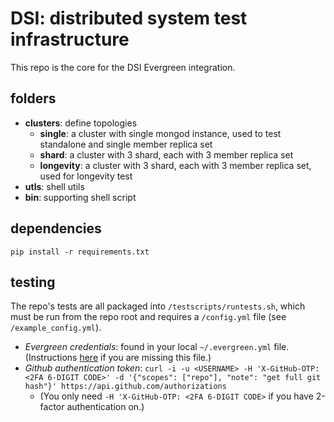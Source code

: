 # DSI: distributed system test infrastructure

This repo is the core for the DSI Evergreen integration.

## folders
- **clusters**: define topologies    
  - **single**: a cluster with single mongod instance, used to test standalone and single member replica set
  - **shard**: a cluster with 3 shard, each with 3 member replica set
  - **longevity**: a cluster with 3 shard, each with 3 member replica set, used for longevity test
- **utls**: shell utils
- **bin**: supporting shell script

## dependencies
```
pip install -r requirements.txt
```

## testing
The repo's tests are all packaged into `/testscripts/runtests.sh`, which must be run from the repo
root and requires a `/config.yml` file (see `/example_config.yml`).

  - *Evergreen credentials*: found in your local `~/.evergreen.yml` file. (Instructions [here](http://evergreen.mongodb.com/settings) if you are missing this file.)
  - *Github authentication token*:
`curl -i -u <USERNAME> -H 'X-GitHub-OTP: <2FA 6-DIGIT CODE>' -d '{"scopes": ["repo"], "note": "get full git hash"}' https://api.github.com/authorizations`
    - (You only need `-H 'X-GitHub-OTP: <2FA 6-DIGIT CODE>` if you have 2-factor authentication on.)
